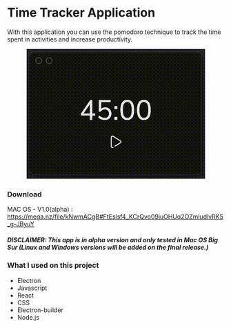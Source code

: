 # Time Tracker Application

With this application you can use the pomodoro technique to track the time spent in activities and increase productivity.

<p align="center" >
  <img src="./demo.gif" style="height: 300px">
</p>

### Download

MAC OS - V1.0(alpha) : https://mega.nz/file/kNwmACgB#FtEslsf4_KCrQvo09iuOHUq2OZmludlvRK5_g-JByuY

##### DISCLAIMER: This app is in alpha version and only tested in Mac OS Big Sur (Linux and Windows versions will be added on the final release.)

### What I used on this project

- Electron
- Javascript
- React
- CSS
- Electron-builder
- Node.js
